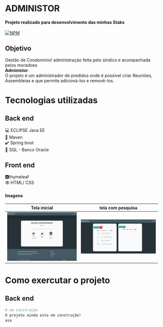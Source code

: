 # ADMINISTOR
#### Projeto realizado para desenvolvimento das minhas Staks 
[![NPM](https://img.shields.io/badge/license-MIT-brightgreen)](https://github.com/MauroDegaspari/Contacttura/blob/master/LICENSE)

## Objetivo
Gestão de Condominio! administração feita pelo sindico e acompanhada pelos moradoes<br> 
<strong>Administor</strong>.<br> 
O projeto é um administrador de predidos onde é possivel criar Reuniões, Assembleias e que permite adicioná-los e removê-los.

# Tecnologias utilizadas
## Back end
:computer: ECLIPSE Java EE <br>
:space_invader: Maven<br>
:heavy_check_mark: Spring boot  <br>
:bank: SQL - Banco Oracle <br>

## Front end<br>
:a:thymeleaf <br>
:spider_web: HTML/ CSS <br>

#### Imagens

Tela inicial | tela com pesquisa
------------ | -------------
  ![imsgr2](https://github.com/MauroDegaspari/Administor/blob/main/Screenshot%202021-10-31%20at%2001-01-02%20Inicio.png) | ![imsgr](https://github.com/MauroDegaspari/Administor/blob/main/Screenshot%202021-10-31%20at%2001-04-20%20Login.png)

# Como exercutar o projeto
## Back end
```bash
# em construção
O projeto ainda esta em construção!
asa
